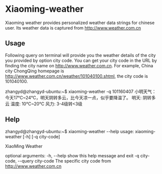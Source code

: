# Xiaoming-weather
Xiaoming weather provides personalized weather data strings for chinese user. Its weather data is captured from http://www.weather.com.cn

## Usage
Following query on terminal will provide you the weather details of the city you provided by option city code. You can get your city code in the URL by finding the city name on http://www.weather.com.cn. For example, China city ChongQing homepage is http://www.weather.com.cn/weather/101040100.shtml, the city code is 101040100.

zhangyd@zhangyd-ubuntu:~$ xiaoming-weather -q 101160407
小明天气：今天17℃~24℃，明天阴转多云，比今天凉一点，似乎要降温了。
明天: 阴转多云
温度: 10℃~20℃
风力: 3-4级转<3级

## Help
zhangyd@zhangyd-ubuntu:~$ xiaoming-weather --help
usage: xiaoming-weather [-h] [-q city-code]

XiaoMing Weather

optional arguments:
  -h, --help            show this help message and exit
  -q city-code, --query city-code
                        The specific city code from http://www.weather.com.cn
